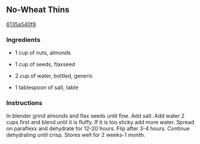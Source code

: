 ## No-Wheat Thins

[6135a540f8](http://www.food.com/recipe/no-wheat-thins-420686)

### Ingredients

 - 1 cup of nuts, almonds

 - 1 cup of seeds, flaxseed

 - 2 cup of water, bottled, generic

 - 1 tablespoon of salt, table

### Instructions

In blender grind almonds and flax seeds until fine. Add salt. Add water 2 cups first and blend until it is fluffy. If it is too sticky add more water. Spread on paraflexx and dehydrate for 12-20 hours. Flip after 3-4 hours. Continue dehydrating until crisp. Stores well for 2 weeks-1 month.